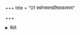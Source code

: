 +++
title = "01 सर्वान्समान्प्रतिष्ठाकामस्य"

+++

<details><summary>थिते</summary>

सर्वान्समान्प्रतिष्ठाकामस्य १
</details>
